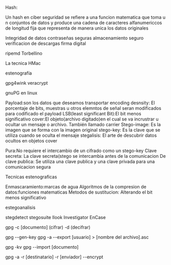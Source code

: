 
Hash:

Un hash en ciber seguridad se refiere a una funcion matematica que toma u n conjuntos de datos y produce una cadena de caracteres alfanumericcos de longitud fija que representa de manera unica los datos originales

Integridad de datos
contraseñas seguras
almacenamiento seguro
verificacion de descargas
firma digital

ripemd
Torbellino


La tecnica HMac


estenografía

gpg4wink
veracrypt


gnuPG en linux


Payload:son los datos que deseamos transportar
encoding desnsity: El porcentaje de bits, muestras u otros elemntos de señal seran modificados para codificado el payload
LSB(least significant Bit):El bit menos significativo
cover:El objeto(archivo digitado)en el cual se va incrustrar u ocultar un mensaje o archivo. También llamado carrier
Stego-image: Es la imagen que se forma con la imagen original
stego-key: Es la clave que se utiliza cuando se oculta el mensaje 
stegalisis: El arte de descubrir datos ocultos en objetos cover


Pura:No requiere el intercambio de un cifrado como un stego-key
Clave secreta: La clave secreta(stego se intercambia antes de la comunicacion
De clave publica: Se utiliza una clave publica y una clave privada para una comunicacion segura

Tecnicas estenograficas

Enmascaramiento:marcas de agua
Algoritmos de la compresion de datos:funciones matematicas
Metodos de sustitucion: Alterando el bit menos significativo

estegoanalisis

stegdetect
stegosuite
Ilook Investigator
EnCase



gpg -c [documento] (cifrar)
		-d (decifrar)

gpg --gen-key
gpg -a --export [usuario] > [nombre del archivo].asc

gpg -kv
gpg --import [documento]

gpg -a -r [destinatario] -r [enviador] --encrypt